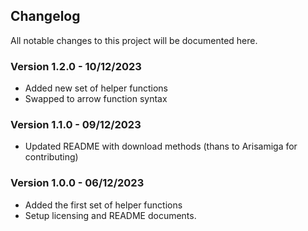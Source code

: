 ## Changelog

All notable changes to this project will be documented here.

### Version 1.2.0 - 10/12/2023

* Added new set of helper functions
* Swapped to arrow function syntax

### Version 1.1.0 - 09/12/2023

* Updated README with download methods (thans to Arisamiga for contributing)

### Version 1.0.0 - 06/12/2023

* Added the first set of helper functions
* Setup licensing and README documents.
